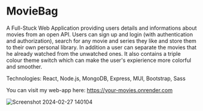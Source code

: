 # MovieBag
A Full-Stuck Web Application providing users details and informations about movies from an open API. Users can sign up and login (with authentication and authorization), search for any movie and series they like and store them to their own personal library. In addition a user can separate the movies that he already watched from the unwatched ones. It also contains a triple colour theme switch which can make the user's expierience more colorful and smoother.

Technologies:
React,
Node.js,
MongoDB,
Express,
MUI,
Bootstrap,
Sass


You can visit my web-app here: https://your-movies.onrender.com

![Screenshot 2024-02-27 140104](https://github.com/Stefanatti/MovieBag/assets/101453394/23976728-9ed6-4e5f-8880-ee570c1068d0)
